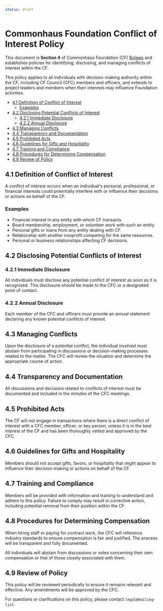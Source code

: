 ```yaml
---
status: draft
---
```

# Commonhaus Foundation Conflict of Interest Policy

This document is **Section 4** of Commonhaus Foundation (CF) [Bylaws][bylaws] and establishes policies for identifying, disclosing, and managing conflicts of interest within the CF.

[bylaws]: ./README.md

This policy applies to all individuals with decision-making authority within the CF, including CF Council (CFC) members and officers, and extends to project leaders and members when their interests may influence Foundation activities.

- [4.1 Definition of Conflict of Interest](#41-definition-of-conflict-of-interest)
  - [Examples](#examples)
- [4.2 Disclosing Potential Conflicts of Interest](#42-disclosing-potential-conflicts-of-interest)
  - [4.2.1 Immediate Disclosure](#421-immediate-disclosure)
  - [4.2.2 Annual Disclosure](#422-annual-disclosure)
- [4.3 Managing Conflicts](#43-managing-conflicts)
- [4.4 Transparency and Documentation](#44-transparency-and-documentation)
- [4.5 Prohibited Acts](#45-prohibited-acts)
- [4.6 Guidelines for Gifts and Hospitality](#46-guidelines-for-gifts-and-hospitality)
- [4.7 Training and Compliance](#47-training-and-compliance)
- [4.8 Procedures for Determining Compensation](#48-procedures-for-determining-compensation)
- [4.9 Review of Policy](#49-review-of-policy)

## 4.1 Definition of Conflict of Interest

A conflict of interest occurs when an individual's personal, professional, or financial interests could potentially interfere with or influence their decisions or actions on behalf of the CF.

### Examples

- Financial interest in any entity with which CF transacts.
- Board membership, employment, or volunteer work with such an entity.
- Personal gifts or loans from any entity dealing with CF.
- Relationship with another nonprofit competing for the same resources.
- Personal or business relationships affecting CF decisions.

## 4.2 Disclosing Potential Conflicts of Interest

### 4.2.1 Immediate Disclosure

All individuals must disclose any potential conflict of interest as soon as it is recognized. This disclosure should be made to the CFC or a designated point of contact.

### 4.2.2 Annual Disclosure

Each member of the CFC and officers must provide an annual statement declaring any known potential conflicts of interest.

## 4.3 Managing Conflicts

Upon the disclosure of a potential conflict, the individual involved must abstain from participating in discussions or decision-making processes related to the matter. The CFC will review the situation and determine the appropriate course of action.

## 4.4 Transparency and Documentation

All discussions and decisions related to conflicts of interest must be documented and included in the minutes of the CFC meetings.

## 4.5 Prohibited Acts

The CF will not engage in transactions where there is a direct conflict of interest with a CFC member, officer, or key person, unless it is in the best interest of the CF and has been thoroughly vetted and approved by the CFC.

## 4.6 Guidelines for Gifts and Hospitality

Members should not accept gifts, favors, or hospitality that might appear to influence their decision-making or actions on behalf of the CF.

## 4.7 Training and Compliance

Members will be provided with information and training to understand and adhere to this policy. Failure to comply may result in corrective action, including potential removal from their position within the CF.

## 4.8 Procedures for Determining Compensation

When hiring staff or paying for contract work, the CFC will reference industry standards to ensure compensation is fair and justified. The process will be transparent and fully documented.

All individuals will abstain from discussions or votes concerning their own compensation or that of those closely associated with them.

## 4.9 Review of Policy

This policy will be reviewed periodically to ensure it remains relevant and effective. Any amendments will be approved by the CFC.

For questions or clarifications on this policy, please contact `legal@mailing-list`.